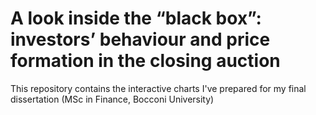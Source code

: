 # A look inside the “black box”: investors’ behaviour and price formation in the closing auction

This repository contains the interactive charts I've prepared for my final dissertation (MSc in Finance, Bocconi University)
